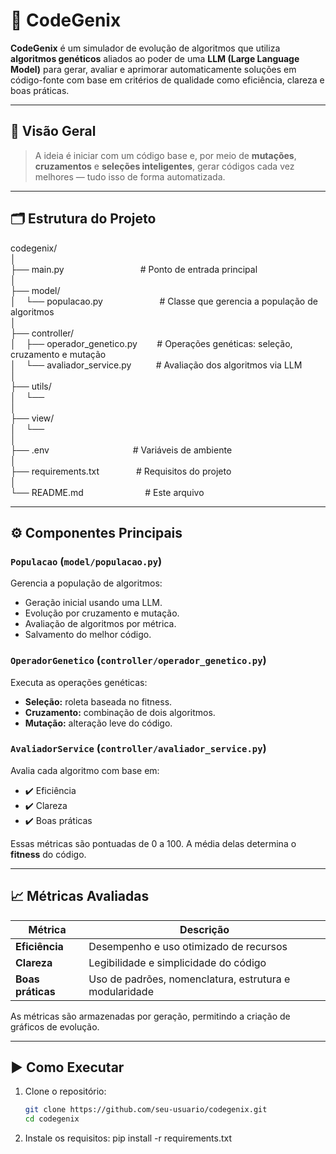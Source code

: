 # 🧬 CodeGenix

**CodeGenix** é um simulador de evolução de algoritmos que utiliza **algoritmos genéticos** aliados ao poder de uma **LLM (Large Language Model)** para gerar, avaliar e aprimorar automaticamente soluções em código-fonte com base em critérios de qualidade como eficiência, clareza e boas práticas.

---

## 📌 Visão Geral

> A ideia é iniciar com um código base e, por meio de **mutações**, **cruzamentos** e **seleções inteligentes**, gerar códigos cada vez melhores — tudo isso de forma automatizada.

---

## 🗂️ Estrutura do Projeto

codegenix/  
│  
├── main.py&nbsp;&nbsp;&nbsp;&nbsp;&nbsp;&nbsp;&nbsp;&nbsp;&nbsp;&nbsp;&nbsp;&nbsp;&nbsp;&nbsp;&nbsp;&nbsp;&nbsp;&nbsp;&nbsp;&nbsp;&nbsp;&nbsp;&nbsp;&nbsp;&nbsp;&nbsp;&nbsp;&nbsp;&nbsp;&nbsp;&nbsp;# Ponto de entrada principal  
│  
├── model/  
│&nbsp;&nbsp;&nbsp;&nbsp;└── populacao.py&nbsp;&nbsp;&nbsp;&nbsp;&nbsp;&nbsp;&nbsp;&nbsp;&nbsp;&nbsp;&nbsp;&nbsp;&nbsp;&nbsp;&nbsp;&nbsp;&nbsp;&nbsp;&nbsp;&nbsp;&nbsp;&nbsp;&nbsp;# Classe que gerencia a população de algoritmos  
│  
├── controller/  
│&nbsp;&nbsp;&nbsp;&nbsp;├── operador_genetico.py&nbsp;&nbsp;&nbsp;&nbsp;&nbsp;&nbsp;&nbsp;&nbsp;# Operações genéticas: seleção, cruzamento e mutação  
│&nbsp;&nbsp;&nbsp;&nbsp;└── avaliador_service.py&nbsp;&nbsp;&nbsp;&nbsp;&nbsp;&nbsp;&nbsp;&nbsp;&nbsp;&nbsp;# Avaliação dos algoritmos via LLM  
│  
├── utils/  
│&nbsp;&nbsp;&nbsp;&nbsp;└──  
│  
├── view/  
│&nbsp;&nbsp;&nbsp;&nbsp;└──  
│  
├── .env&nbsp;&nbsp;&nbsp;&nbsp;&nbsp;&nbsp;&nbsp;&nbsp;&nbsp;&nbsp;&nbsp;&nbsp;&nbsp;&nbsp;&nbsp;&nbsp;&nbsp;&nbsp;&nbsp;&nbsp;&nbsp;&nbsp;&nbsp;&nbsp;&nbsp;&nbsp;&nbsp;&nbsp;&nbsp;&nbsp;&nbsp;&nbsp;&nbsp;&nbsp;# Variáveis de ambiente  
│  
├── requirements.txt&nbsp;&nbsp;&nbsp;&nbsp;&nbsp;&nbsp;&nbsp;&nbsp;&nbsp;&nbsp;&nbsp;&nbsp;&nbsp;&nbsp;&nbsp;# Requisitos do projeto  
│  
└── README.md&nbsp;&nbsp;&nbsp;&nbsp;&nbsp;&nbsp;&nbsp;&nbsp;&nbsp;&nbsp;&nbsp;&nbsp;&nbsp;&nbsp;&nbsp;&nbsp;&nbsp;&nbsp;&nbsp;&nbsp;&nbsp;&nbsp;&nbsp;&nbsp;&nbsp;# Este arquivo  

---

## ⚙️ Componentes Principais

### `Populacao` (`model/populacao.py`)
Gerencia a população de algoritmos:

- Geração inicial usando uma LLM.
- Evolução por cruzamento e mutação.
- Avaliação de algoritmos por métrica.
- Salvamento do melhor código.

### `OperadorGenetico` (`controller/operador_genetico.py`)
Executa as operações genéticas:

- **Seleção:** roleta baseada no fitness.
- **Cruzamento:** combinação de dois algoritmos.
- **Mutação:** alteração leve do código.

### `AvaliadorService` (`controller/avaliador_service.py`)
Avalia cada algoritmo com base em:

- ✔️ Eficiência
- ✔️ Clareza
- ✔️ Boas práticas

Essas métricas são pontuadas de 0 a 100. A média delas determina o **fitness** do código.

---

## 📈 Métricas Avaliadas

| Métrica         | Descrição                                               |
|-----------------|---------------------------------------------------------|
| **Eficiência**  | Desempenho e uso otimizado de recursos                  |
| **Clareza**     | Legibilidade e simplicidade do código                   |
| **Boas práticas** | Uso de padrões, nomenclatura, estrutura e modularidade |

As métricas são armazenadas por geração, permitindo a criação de gráficos de evolução.

---

## ▶️ Como Executar

1. Clone o repositório:
   ```bash
   git clone https://github.com/seu-usuario/codegenix.git
   cd codegenix

2. Instale os requisitos: 
    pip install -r requirements.txt

